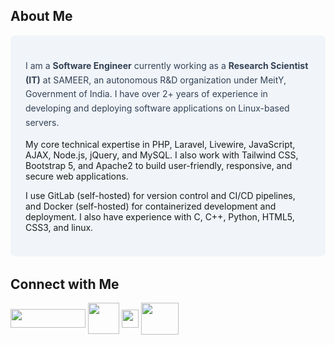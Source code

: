 ## About Me
<div style="background-color: #F1F5F9; padding: 1.5rem; border-radius: 0.5rem; margin-bottom: 2rem;">
  <p style="color: #334155; line-height: 1.625;">
   I am a <b>Software Engineer</b> currently working as a <b>Research Scientist (IT)</b> at SAMEER, an autonomous R&D organization under MeitY, Government of India. I have over 2+ years of experience in developing and deploying software applications on Linux-based servers.

My core technical expertise in PHP, Laravel, Livewire, JavaScript, AJAX, Node.js, jQuery, and MySQL. I also work with Tailwind CSS, Bootstrap 5, and Apache2 to build user-friendly, responsive, and secure web applications.

I use GitLab (self-hosted) for version control and CI/CD pipelines, and Docker (self-hosted) for containerized development and deployment. I also have experience with C, C++, Python, HTML5, CSS3,  and linux.
  </p>
</div>

## Connect with Me
<p align="left">
  <a href="https://leetcode.com/u/reddyaman" target="_blank"><img align="center" src="https://upload.wikimedia.org/wikipedia/commons/thumb/0/0a/LeetCode_Logo_black_with_text.svg/1280px-LeetCode_Logo_black_with_text.svg.png" height="30" width="120" /></a>
<a href="https://www.linkedin.com/in/reddyaman/" target="_blank"><img align="center" src="https://static.vecteezy.com/system/resources/previews/018/930/587/non_2x/linkedin-logo-linkedin-icon-transparent-free-png.png" height="50" width="50" /></a>  
<a href="https://www.hackerrank.com/profile/reddyaman" target="_blank"><img align="center" src="https://upload.wikimedia.org/wikipedia/commons/thumb/4/40/HackerRank_Icon-1000px.png/800px-HackerRank_Icon-1000px.png" height="29" width="27" /></a>
  <a href="Subscribe on LinkedIn https://www.linkedin.com/build-relation/newsletter-follow?entityUrn=7222244992554024961" target="_blank"><img align="center" src="https://media.licdn.com/dms/image/v2/D4D12AQFALyS29o-u_Q/series-logo_image-shrink_200_200/B4DZZB4Rc1G8AY-/0/1744861995825?e=1750291200&v=beta&t=H5YfXeftGUKbkvq2roHdQ1wBSUAkUahQVqt0Wa51hHQ" height="51" width="60" /></a>
</p>
